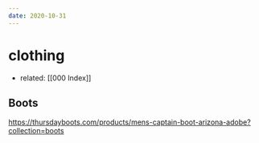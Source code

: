 ```yaml
---
date: 2020-10-31
---
```


# clothing

- related: [[000 Index]]

## Boots

https://thursdayboots.com/products/mens-captain-boot-arizona-adobe?collection=boots
